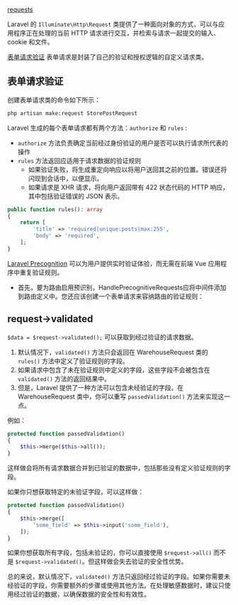 

[requests](https://laravel.com/docs/11.x/requests)


Laravel 的 `Illuminate\Http\Request` 类提供了一种面向对象的方式，可以与应用程序正在处理的当前 HTTP 请求进行交互，并检索与请求一起提交的输入、cookie 和文件。


[表单请求验证](https://laravel.com/docs/11.x/validation#creating-form-requests) 表单请求是封装了自己的验证和授权逻辑的自定义请求类。

## 表单请求验证

创建表单请求类的命令如下所示：

```bash
php artisan make:request StorePostRequest
```

Laravel 生成的每个表单请求都有两个方法：`authorize` 和 `rules` :
- `authorize` 方法负责确定当前经过身份验证的用户是否可以执行请求所代表的操作
- `rules` 方法返回应适用于请求数据的验证规则
  - 如果验证失败，将生成重定向响应以将用户送回其之前的位置。错误还将闪现到会话中，以便显示。
  - 如果请求是 XHR 请求，将向用户返回带有 422 状态代码的 HTTP 响应，其中包括验证错误的 JSON 表示。

```php
public function rules(): array
{
    return [
        'title' => 'required|unique:posts|max:255',
        'body' => 'required',
    ];
}
```


[Laravel Precognition](https://laravel.com/docs/11.x/precognition) 可以为用户提供实时验证体验，而无需在前端 Vue 应用程序中重复验证规则。

- 首先，要为路由启用预识别，HandlePrecognitiveRequests应将中间件添加到路由定义中。您还应该创建一个表单请求来容纳路由的验证规则：





## request->validated

 `$data = $request->validated();` 可以获取到经过验证的请求数据。
1. 默认情况下，`validated()` 方法只会返回在 WarehouseRequest 类的 `rules()` 方法中定义了验证规则的字段。
2. 如果请求中包含了未在验证规则中定义的字段，这些字段不会被包含在 `validated()` 方法的返回结果中。
3. 但是，Laravel 提供了一种方法可以包含未经验证的字段。在 WarehouseRequest 类中，你可以重写 `passedValidation()` 方法来实现这一点。

例如：
```php
protected function passedValidation()
{
    $this->merge($this->all());
}
```
这样做会将所有请求数据合并到已验证的数据中，包括那些没有定义验证规则的字段。

如果你只想获取特定的未验证字段，可以这样做：

```php
protected function passedValidation()
{
    $this->merge([
        'some_field' => $this->input('some_field'),
    ]);
}
```
如果你想获取所有字段，包括未验证的，你可以直接使用 `$request->all()` 而不是 `$request->validated()`。但这样做会失去验证的安全性优势。

总的来说，默认情况下，`validated()` 方法只返回经过验证的字段。如果你需要未经验证的字段，你需要额外的步骤或使用其他方法。在处理敏感数据时，建议只使用经过验证的数据，以确保数据的安全性和有效性。